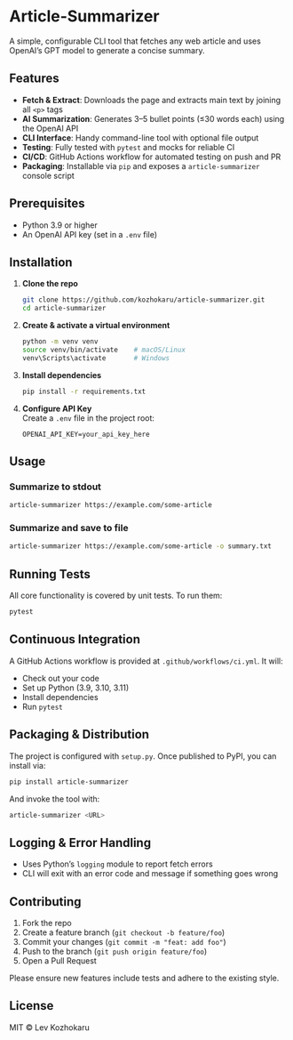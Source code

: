 # Article-Summarizer

A simple, configurable CLI tool that fetches any web article and uses OpenAI’s GPT model to generate a concise summary.

## Features

- **Fetch & Extract**: Downloads the page and extracts main text by joining all `<p>` tags
- **AI Summarization**: Generates 3–5 bullet points (≤30 words each) using the OpenAI API
- **CLI Interface**: Handy command-line tool with optional file output
- **Testing**: Fully tested with `pytest` and mocks for reliable CI
- **CI/CD**: GitHub Actions workflow for automated testing on push and PR
- **Packaging**: Installable via `pip` and exposes a `article-summarizer` console script

## Prerequisites

- Python 3.9 or higher
- An OpenAI API key (set in a `.env` file)

## Installation

1. **Clone the repo**

   ```bash
   git clone https://github.com/kozhokaru/article-summarizer.git
   cd article-summarizer
   ```

2. **Create & activate a virtual environment**

   ```bash
   python -m venv venv
   source venv/bin/activate    # macOS/Linux
   venv\Scripts\activate       # Windows
   ```

3. **Install dependencies**

   ```bash
   pip install -r requirements.txt
   ```

4. **Configure API Key**\
   Create a `.env` file in the project root:

   ```text
   OPENAI_API_KEY=your_api_key_here
   ```

## Usage

### Summarize to stdout

```bash
article-summarizer https://example.com/some-article
```

### Summarize and save to file

```bash
article-summarizer https://example.com/some-article -o summary.txt
```

## Running Tests

All core functionality is covered by unit tests. To run them:

```bash
pytest
```

## Continuous Integration

A GitHub Actions workflow is provided at `.github/workflows/ci.yml`. It will:

- Check out your code
- Set up Python (3.9, 3.10, 3.11)
- Install dependencies
- Run `pytest`

## Packaging & Distribution

The project is configured with `setup.py`. Once published to PyPI, you can install via:

```bash
pip install article-summarizer
```

And invoke the tool with:

```bash
article-summarizer <URL>
```

## Logging & Error Handling

- Uses Python’s `logging` module to report fetch errors
- CLI will exit with an error code and message if something goes wrong

## Contributing

1. Fork the repo
2. Create a feature branch (`git checkout -b feature/foo`)
3. Commit your changes (`git commit -m "feat: add foo"`)
4. Push to the branch (`git push origin feature/foo`)
5. Open a Pull Request

Please ensure new features include tests and adhere to the existing style.

## License

MIT © Lev Kozhokaru
